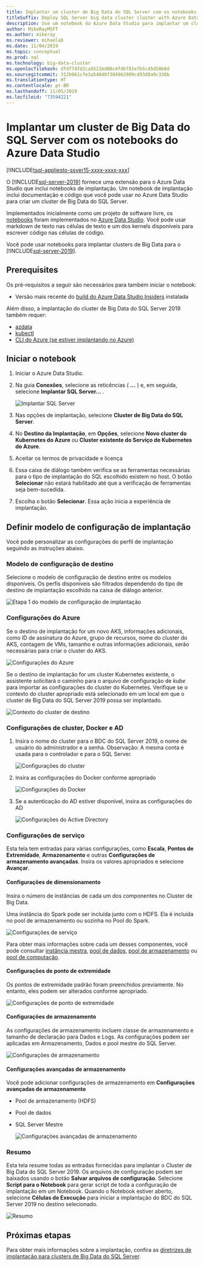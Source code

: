 ```yaml
---
title: Implantar um cluster de Big Data do SQL Server com os notebooks do Azure Data Studio
titleSuffix: Deploy SQL Server big data cluster cluster with Azure Data Studio notebooks
description: Use um notebook do Azure Data Studio para implantar um cluster de Big Data.
author: MikeRayMSFT
ms.author: mikeray
ms.reviewer: mihaelab
ms.date: 11/04/2019
ms.topic: conceptual
ms.prod: sql
ms.technology: big-data-cluster
ms.openlocfilehash: dfdf7dfd2ca5521bd80c4fdbf81e7b5c45d58b8d
ms.sourcegitcommit: 312b961cfe3a540d8f304962909cd93d0a9c330b
ms.translationtype: HT
ms.contentlocale: pt-BR
ms.lasthandoff: 11/05/2019
ms.locfileid: "73594221"
---
```

# <a name="deploy-sql-server-big-data-cluster-with-azure-data-studio-notebooks"></a>Implantar um cluster de Big Data do SQL Server com os notebooks do Azure Data Studio

[!INCLUDE[tsql-appliesto-ssver15-xxxx-xxxx-xxx](../includes/tsql-appliesto-ssver15-xxxx-xxxx-xxx.md)]

O [!INCLUDE[sql-server-2019](../includes/sssqlv15-md.md)] fornece uma extensão para o Azure Data Studio que inclui notebooks de implantação. Um notebook de implantação inclui documentação e código que você pode usar no Azure Data Studio para criar um cluster de Big Data do SQL Server.

Implementados inicialmente como um projeto de software livre, os [notebooks](notebooks-guidance.md) foram implementados no [Azure Data Studio](https://docs.microsoft.com/sql/azure-data-studio/download). Você pode usar markdown de texto nas células de texto e um dos kernels disponíveis para escrever código nas células de código.

Você pode usar notebooks para implantar clusters de Big Data para o [!INCLUDE[sql-server-2019](../includes/sssqlv15-md.md)].

## <a name="prerequisites"></a>Prerequisites

Os pré-requisitos a seguir são necessários para também iniciar o notebook:

* Versão mais recente do [build do Azure Data Studio Insiders](https://github.com/microsoft/azuredatastudio#try-out-the-latest-insiders-build-from-master) instalada

Além disso, a implantação do cluster de Big Data do SQL Server 2019 também requer:

* [azdata](deploy-install-azdata.md)
* [kubectl](https://kubernetes.io/docs/tasks/tools/install-kubectl/#install-kubectl-binary-using-native-package-management)
* [CLI do Azure (se estiver implantando no Azure)](https://docs.microsoft.com/cli/azure/install-azure-cli?view=azure-cli-latest)

## <a name="launch-the-notebook"></a>Iniciar o notebook

1. Iniciar o Azure Data Studio.

2. Na guia **Conexões**, selecione as reticências ( **...** ) e, em seguida, selecione **Implantar SQL Server...** .

   ![Implantar SQL Server](media/deploy-notebooks/deploy-notebooks.png)

3. Nas opções de implantação, selecione **Cluster de Big Data do SQL Server**.

4. No **Destino da Implantação**, em **Opções**, selecione **Novo cluster do Kubernetes do Azure** ou **Cluster existente do Serviço de Kubernetes do Azure**.

5. Aceitar os termos de privacidade e licença

6. Essa caixa de diálogo também verifica se as ferramentas necessárias para o tipo de implantação do SQL escolhido existem no host. O botão **Selecionar** não estará habilitado até que a verificação de ferramentas seja bem-sucedida.

7. Escolha o botão **Selecionar**. Essa ação inicia a experiência de implantação.

## <a name="set-deployment-configuration-template"></a>Definir modelo de configuração de implantação

Você pode personalizar as configurações do perfil de implantação seguindo as instruções abaixo.

### <a name="target-configuration-template"></a>Modelo de configuração de destino

Selecione o modelo de configuração de destino entre os modelos disponíveis. Os perfis disponíveis são filtrados dependendo do tipo de destino de implantação escolhido na caixa de diálogo anterior.

   ![Etapa 1 do modelo de configuração de implantação](media/deploy-notebooks/deployment-configuration-template.png)

### <a name="azure-settings"></a>Configurações do Azure

Se o destino de implantação for um novo AKS, informações adicionais, como ID de assinatura do Azure, grupo de recursos, nome do cluster do AKS, contagem de VMs, tamanho e outras informações adicionais, serão necessárias para criar o cluster do AKS.

   ![Configurações do Azure](media/deploy-notebooks/azure-settings.png)

Se o destino de implantação for um cluster Kubernetes existente, o assistente solicitará o caminho para o arquivo de configuração de *kube* para importar as configurações do cluster do Kubernetes. Verifique se o contexto do cluster apropriado está selecionado em um local em que o cluster de Big Data do SQL Server 2019 possa ser implantado.

   ![Contexto do cluster de destino](media/deploy-notebooks/target-cluster-context.png)

### <a name="cluster-docker-and-ad-settings"></a>Configurações de cluster, Docker e AD

1. Insira o nome do cluster para o BDC do SQL Server 2019, o nome de usuário do administrador e a senha.
Observação: A mesma conta é usada para o controlador e para o SQL Server.

   ![Configurações do cluster](media/deploy-notebooks/cluster-settings.png)

2. Insira as configurações do Docker conforme apropriado

   ![Configurações do Docker](media/deploy-notebooks/docker-settings.png)

3. Se a autenticação do AD estiver disponível, insira as configurações do AD

   ![Configurações do Active Directory](media/deploy-notebooks/active-directory-settings.png)

### <a name="service-settings"></a>Configurações de serviço

Esta tela tem entradas para várias configurações, como **Escala**, **Pontos de Extremidade**, **Armazenamento** e outras **Configurações de armazenamento avançadas**. Insira os valores apropriados e selecione **Avançar**.

#### <a name="scale-settings"></a>Configurações de dimensionamento

Insira o número de instâncias de cada um dos componentes no Cluster de Big Data.

Uma instância do Spark pode ser incluída junto com o HDFS. Ela é incluída no pool de armazenamento ou sozinha no Pool do Spark.

   ![Configurações de serviço](media/deploy-notebooks/service-settings.png)

Para obter mais informações sobre cada um desses componentes, você pode consultar [instância mestra](concept-master-instance.md), [pool de dados](concept-data-pool.md), [pool de armazenamento](concept-storage-pool.md) ou [pool de computação](concept-compute-pool.md).

#### <a name="endpoint-settings"></a>Configurações de ponto de extremidade

Os pontos de extremidade padrão foram preenchidos previamente. No entanto, eles podem ser alterados conforme apropriado.

   ![Configurações de ponto de extremidade](media/deploy-notebooks/endpoint-settings.png)

#### <a name="storage-settings"></a>Configurações de armazenamento

As configurações de armazenamento incluem classe de armazenamento e tamanho de declaração para Dados e Logs. As configurações podem ser aplicadas em Armazenamento, Dados e pool mestre do SQL Server.

   ![Configurações de armazenamento](media/deploy-notebooks/storage-settings.png)

#### <a name="advanced-storage-settings"></a>Configurações avançadas de armazenamento

Você pode adicionar configurações de armazenamento em **Configurações avançadas de armazenamento**

* Pool de armazenamento (HDFS)
* Pool de dados
* SQL Server Mestre

   ![Configurações avançadas de armazenamento](media/deploy-notebooks/advanced-storage-settings.png)

### <a name="summary"></a>Resumo

Esta tela resume todas as entradas fornecidas para implantar o Cluster de Big Data do SQL Server 2019. Os arquivos de configuração podem ser baixados usando o botão **Salvar arquivos de configuração**. Selecione **Script para o Notebook** para gerar script de toda a configuração de implantação em um Notebook. Quando o Notebook estiver aberto, selecione **Células de Execução** para iniciar a implantação do BDC do SQL Server 2019 no destino selecionado.

   ![Resumo](media/deploy-notebooks/deploy-sql-server-big-data-cluster-on-a-new-AKS-cluster.png)

## <a name="next-steps"></a>Próximas etapas

Para obter mais informações sobre a implantação, confira as [diretrizes de implantação para clusters de Big Data do SQL Server](deployment-guidance.md).
